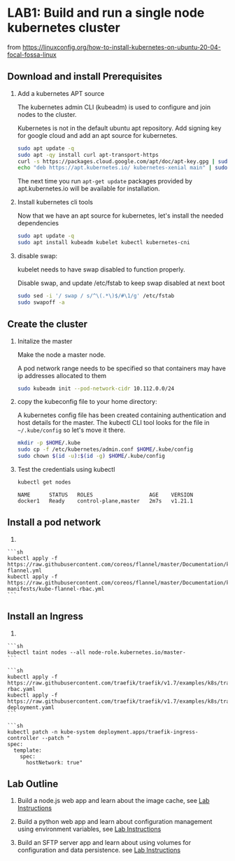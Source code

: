 # LAB1: Build and run a single node kubernetes cluster

from <https://linuxconfig.org/how-to-install-kubernetes-on-ubuntu-20-04-focal-fossa-linux>

## Download and install Prerequisites

1. Add a kubernetes APT source

    The kubernetes admin CLI (kubeadm) is used to configure and join nodes to the cluster.

    Kubernetes is not in the default ubuntu apt repository. Add signing key for google cloud and add an apt source for kubernetes.

    ```sh
    sudo apt update -q
    sudo apt -qy install curl apt-transport-https
    curl -s https://packages.cloud.google.com/apt/doc/apt-key.gpg | sudo apt-key add -
    echo "deb https://apt.kubernetes.io/ kubernetes-xenial main" | sudo tee /etc/apt/sources.list.d/kubernetes.list
    ```

    The next time you run `apt-get update` packages provided by apt.kubernetes.io will be available for installation.

1.  Install kubernetes cli tools

    Now that we have an apt source for kubernetes, let's install the needed dependencies

    ```sh
    sudo apt update -q
    sudo apt install kubeadm kubelet kubectl kubernetes-cni
    ```

1. disable swap:
    
    kubelet needs to have swap disabled to function properly.

    Disable swap, and update /etc/fstab to keep swap disabled at next boot

    ```sh
    sudo sed -i '/ swap / s/^\(.*\)$/#\1/g' /etc/fstab
    sudo swapoff -a
    ```

## Create the cluster

1. Initalize the master

    Make the node a master node.
    
    A pod network range needs to be specified so that containers may have ip addresses allocated to them

    ```sh
    sudo kubeadm init --pod-network-cidr 10.112.0.0/24
    ```

1. copy the kubeconfig file to your home directory:

    A kubernetes config file has been created containing authentication and host details for the master. The kubectl CLI tool looks for the file in `~/.kube/config` so let's move it there.

    ```sh
    mkdir -p $HOME/.kube
    sudo cp -f /etc/kubernetes/admin.conf $HOME/.kube/config
    sudo chown $(id -u):$(id -g) $HOME/.kube/config
    ```

1. Test the credentials using kubectl

    ```sh
    kubectl get nodes
    ```

    ```output
    NAME      STATUS   ROLES                  AGE    VERSION
    docker1   Ready    control-plane,master   2m7s   v1.21.1
    ```

## Install a pod network

1. 

    ```sh
    kubectl apply -f https://raw.githubusercontent.com/coreos/flannel/master/Documentation/kube-flannel.yml
    kubectl apply -f https://raw.githubusercontent.com/coreos/flannel/master/Documentation/k8s-manifests/kube-flannel-rbac.yml
    ```

## Install an Ingress


1. 

    ```sh
    kubectl taint nodes --all node-role.kubernetes.io/master-
    ```

    ```sh
    kubectl apply -f https://raw.githubusercontent.com/traefik/traefik/v1.7/examples/k8s/traefik-rbac.yaml
    kubectl apply -f https://raw.githubusercontent.com/traefik/traefik/v1.7/examples/k8s/traefik-deployment.yaml
    ```

    ```sh
    kubectl patch -n kube-system deployment.apps/traefik-ingress-controller --patch "
    spec:
      template:
        spec:
          hostNetwork: true"



## Lab Outline

1. Build a node.js web app and learn about the image cache, see [Lab Instructions](./node.js/README.md)

1. Build a python web app and learn about configuration management using environment variables, see [Lab Instructions](./python/README.md)

1. Build an SFTP server app and learn about using volumes for configuration and data persistence. see [Lab Instructions](./sftp-server/README.md)